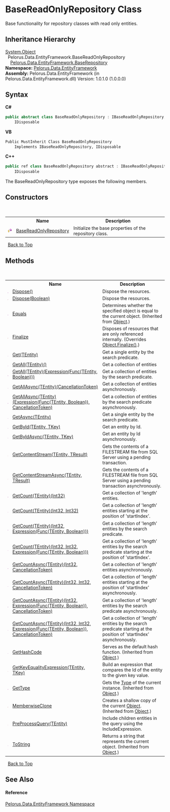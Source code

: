 # BaseReadOnlyRepository Class
 

Base functionality for repository classes with read only entities.


## Inheritance Hierarchy
<a href="http://msdn2.microsoft.com/en-us/library/e5kfa45b" target="_blank">System.Object</a><br />&nbsp;&nbsp;Pelorus.Data.EntityFramework.BaseReadOnlyRepository<br />&nbsp;&nbsp;&nbsp;&nbsp;<a href="D8FCD057">Pelorus.Data.EntityFramework.BaseRepository</a><br />
**Namespace:**&nbsp;<a href="55312241">Pelorus.Data.EntityFramework</a><br />**Assembly:**&nbsp;Pelorus.Data.EntityFramework (in Pelorus.Data.EntityFramework.dll) Version: 1.0.1.0 (1.0.0.0)

## Syntax

**C#**<br />
``` C#
public abstract class BaseReadOnlyRepository : IBaseReadOnlyRepository, 
	IDisposable
```

**VB**<br />
``` VB
Public MustInherit Class BaseReadOnlyRepository
	Implements IBaseReadOnlyRepository, IDisposable
```

**C++**<br />
``` C++
public ref class BaseReadOnlyRepository abstract : IBaseReadOnlyRepository, 
	IDisposable
```

The BaseReadOnlyRepository type exposes the following members.


## Constructors
&nbsp;<table><tr><th></th><th>Name</th><th>Description</th></tr><tr><td>![Protected method](media/protmethod.gif "Protected method")</td><td><a href="DDB5C8F2">BaseReadOnlyRepository</a></td><td>
Initialize the base properties of the repository class.</td></tr></table>&nbsp;
<a href="#basereadonlyrepository-class">Back to Top</a>

## Methods
&nbsp;<table><tr><th></th><th>Name</th><th>Description</th></tr><tr><td>![Public method](media/pubmethod.gif "Public method")</td><td><a href="9976FC0D">Dispose()</a></td><td>
Dispose the resources.</td></tr><tr><td>![Protected method](media/protmethod.gif "Protected method")</td><td><a href="F5368E46">Dispose(Boolean)</a></td><td>
Dispose the resources.</td></tr><tr><td>![Public method](media/pubmethod.gif "Public method")</td><td><a href="http://msdn2.microsoft.com/en-us/library/bsc2ak47" target="_blank">Equals</a></td><td>
Determines whether the specified object is equal to the current object.
 (Inherited from <a href="http://msdn2.microsoft.com/en-us/library/e5kfa45b" target="_blank">Object</a>.)</td></tr><tr><td>![Protected method](media/protmethod.gif "Protected method")</td><td><a href="5DE7E33A">Finalize</a></td><td>
Disposes of resources that are only referenced internally.
 (Overrides <a href="http://msdn2.microsoft.com/en-us/library/4k87zsw7" target="_blank">Object.Finalize()</a>.)</td></tr><tr><td>![Public method](media/pubmethod.gif "Public method")</td><td><a href="55684C">Get(TEntity)</a></td><td>
Get a single entity by the search predicate.</td></tr><tr><td>![Public method](media/pubmethod.gif "Public method")</td><td><a href="8EF78AAE">GetAll(TEntity)()</a></td><td>
Get a collection of entities</td></tr><tr><td>![Public method](media/pubmethod.gif "Public method")</td><td><a href="C813519">GetAll(TEntity)(Expression(Func(TEntity, Boolean)))</a></td><td>
Get a collection of entities by the search predicate.</td></tr><tr><td>![Public method](media/pubmethod.gif "Public method")</td><td><a href="BA6D0396">GetAllAsync(TEntity)(CancellationToken)</a></td><td>
Get a collection of entities asynchronously.</td></tr><tr><td>![Public method](media/pubmethod.gif "Public method")</td><td><a href="F11917C">GetAllAsync(TEntity)(Expression(Func(TEntity, Boolean)), CancellationToken)</a></td><td>
Get a collection of entities by the search predicate asynchronously.</td></tr><tr><td>![Public method](media/pubmethod.gif "Public method")</td><td><a href="F289025">GetAsync(TEntity)</a></td><td>
Get a single entity by the search predicate.</td></tr><tr><td>![Public method](media/pubmethod.gif "Public method")</td><td><a href="FC25E73E">GetById(TEntity, TKey)</a></td><td>
Get an entity by Id.</td></tr><tr><td>![Public method](media/pubmethod.gif "Public method")</td><td><a href="DE2815BC">GetByIdAsync(TEntity, TKey)</a></td><td>
Get an entity by Id asynchronously.</td></tr><tr><td>![Protected method](media/protmethod.gif "Protected method")</td><td><a href="6C6045DE">GetContentStream(TEntity, TResult)</a></td><td>
Gets the contents of a FILESTREAM file from SQL Server using a pending transaction.</td></tr><tr><td>![Protected method](media/protmethod.gif "Protected method")</td><td><a href="C427B0B7">GetContentStreamAsync(TEntity, TResult)</a></td><td>
Gets the contents of a FILESTREAM file from SQL Server using a pending transaction asynchronously.</td></tr><tr><td>![Public method](media/pubmethod.gif "Public method")</td><td><a href="820948D9">GetCount(TEntity)(Int32)</a></td><td>
Get a collection of 'length' entities.</td></tr><tr><td>![Public method](media/pubmethod.gif "Public method")</td><td><a href="374B8B71">GetCount(TEntity)(Int32, Int32)</a></td><td>
Get a collection of 'length' entities starting at the position of 'startIndex'.</td></tr><tr><td>![Public method](media/pubmethod.gif "Public method")</td><td><a href="7C9A74A7">GetCount(TEntity)(Int32, Expression(Func(TEntity, Boolean)))</a></td><td>
Get a collection of 'length' entities by the search predicate.</td></tr><tr><td>![Public method](media/pubmethod.gif "Public method")</td><td><a href="1F41E942">GetCount(TEntity)(Int32, Int32, Expression(Func(TEntity, Boolean)))</a></td><td>
Get a collection of 'length' entities by the search predicate starting at the position of 'startIndex'.</td></tr><tr><td>![Public method](media/pubmethod.gif "Public method")</td><td><a href="B80FDD23">GetCountAsync(TEntity)(Int32, CancellationToken)</a></td><td>
Get a collection of 'length' entities asynchronously.</td></tr><tr><td>![Public method](media/pubmethod.gif "Public method")</td><td><a href="CED9DD23">GetCountAsync(TEntity)(Int32, Int32, CancellationToken)</a></td><td>
Get a collection of 'length' entities starting at the position of 'startIndex' asynchronously.</td></tr><tr><td>![Public method](media/pubmethod.gif "Public method")</td><td><a href="4374DD23">GetCountAsync(TEntity)(Int32, Expression(Func(TEntity, Boolean)), CancellationToken)</a></td><td>
Get a collection of 'length' entities by the search predicate asynchronously.</td></tr><tr><td>![Public method](media/pubmethod.gif "Public method")</td><td><a href="8ED93E00">GetCountAsync(TEntity)(Int32, Int32, Expression(Func(TEntity, Boolean)), CancellationToken)</a></td><td>
Get a collection of 'length' entities by the search predicate starting at the position of 'startIndex' asynchronously.</td></tr><tr><td>![Public method](media/pubmethod.gif "Public method")</td><td><a href="http://msdn2.microsoft.com/en-us/library/zdee4b3y" target="_blank">GetHashCode</a></td><td>
Serves as the default hash function.
 (Inherited from <a href="http://msdn2.microsoft.com/en-us/library/e5kfa45b" target="_blank">Object</a>.)</td></tr><tr><td>![Protected method](media/protmethod.gif "Protected method")</td><td><a href="C7163D08">GetKeyEqualityExpression(TEntity, TKey)</a></td><td>
Build an expression that compares the Id of the entity to the given key value.</td></tr><tr><td>![Public method](media/pubmethod.gif "Public method")</td><td><a href="http://msdn2.microsoft.com/en-us/library/dfwy45w9" target="_blank">GetType</a></td><td>
Gets the <a href="http://msdn2.microsoft.com/en-us/library/42892f65" target="_blank">Type</a> of the current instance.
 (Inherited from <a href="http://msdn2.microsoft.com/en-us/library/e5kfa45b" target="_blank">Object</a>.)</td></tr><tr><td>![Protected method](media/protmethod.gif "Protected method")</td><td><a href="http://msdn2.microsoft.com/en-us/library/57ctke0a" target="_blank">MemberwiseClone</a></td><td>
Creates a shallow copy of the current <a href="http://msdn2.microsoft.com/en-us/library/e5kfa45b" target="_blank">Object</a>.
 (Inherited from <a href="http://msdn2.microsoft.com/en-us/library/e5kfa45b" target="_blank">Object</a>.)</td></tr><tr><td>![Protected method](media/protmethod.gif "Protected method")</td><td><a href="FEA7EED">PreProcessQuery(TEntity)</a></td><td>
Include children entities in the query using the IncludeExpression.</td></tr><tr><td>![Public method](media/pubmethod.gif "Public method")</td><td><a href="http://msdn2.microsoft.com/en-us/library/7bxwbwt2" target="_blank">ToString</a></td><td>
Returns a string that represents the current object.
 (Inherited from <a href="http://msdn2.microsoft.com/en-us/library/e5kfa45b" target="_blank">Object</a>.)</td></tr></table>&nbsp;
<a href="#basereadonlyrepository-class">Back to Top</a>

## See Also


#### Reference
<a href="55312241">Pelorus.Data.EntityFramework Namespace</a><br />